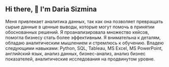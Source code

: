 ## Hi there, 👋 I'm Daria Sizmina
Меня привлекает аналитика данных, так как она позволяет превращать сырые данные в ценные выводы, которые могут помочь в принятии обоснованных решений. Я проанализировала множество кейсов, помогла бизнесу стать более эффективным.
Я внимательна к деталям, обладаю аналитическим мышлением и стремлюсь к обучению.
Владею следующими навыками: Python, SQL, Tableau,  MS Excel, MS PowerPoint,  английский язык, анализ данных,  бизнес-анализ,  анализ бизнес показателей,  аналитические исследования на продвинутом уровне. 

<!--
**DariaSizmina/DariaSizmina** is a ✨ _special_ ✨ repository because its `README.md` (this file) appears on your GitHub profile.

Here are some ideas to get you started:

- 🔭 I’m currently working on ...
- 🌱 I’m currently learning ...
- 👯 I’m looking to collaborate on ...
- 🤔 I’m looking for help with ...
- 💬 Ask me about ...
- 📫 How to reach me: ...
- 😄 Pronouns: ...
- ⚡ Fun fact: ...
-->

